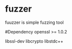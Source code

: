 # fuzzer
fuuzzer is simple fuzzing tool

#Dependency
openssl >= 1.0.2

libssl-dev
libcrypto
libstdc++
